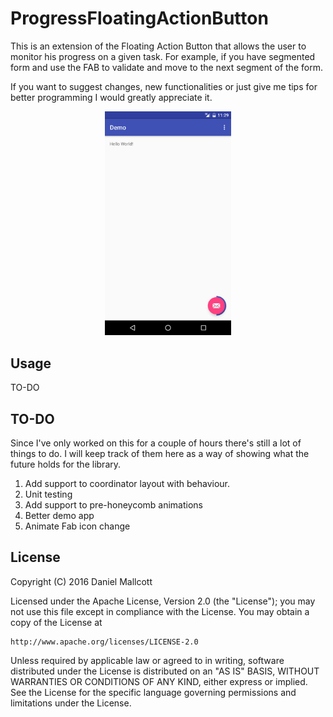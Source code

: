 # ProgressFloatingActionButton

This is an extension of the Floating Action Button that allows the user to monitor his progress on a given task. For example, if you have segmented form and use the FAB to validate and move to the next segment of the form. 

If you want to suggest changes, new functionalities or just give me tips for better programming I would greatly appreciate it.

<p align="center">
    <img src="media/screenshot.png" alt="Screenshot" width="40%"/>
</p>

## Usage

TO-DO

## TO-DO

Since I've only worked on this for a couple of hours there's still a lot of things to do. I will keep track of them here as a way of showing what the future holds for the library.

<ol>
<li>Add support to coordinator layout with behaviour.</li>
<li>Unit testing</li>
<li>Add support to pre-honeycomb animations</li>
<li>Better demo app</li>
<li>Animate Fab icon change</li>
</ol>

## License

Copyright (C) 2016 Daniel Mallcott

Licensed under the Apache License, Version 2.0 (the "License");
you may not use this file except in compliance with the License.
You may obtain a copy of the License at
 
    http://www.apache.org/licenses/LICENSE-2.0
 
Unless required by applicable law or agreed to in writing, software
distributed under the License is distributed on an "AS IS" BASIS,
WITHOUT WARRANTIES OR CONDITIONS OF ANY KIND, either express or implied.
See the License for the specific language governing permissions and
limitations under the License.
 
